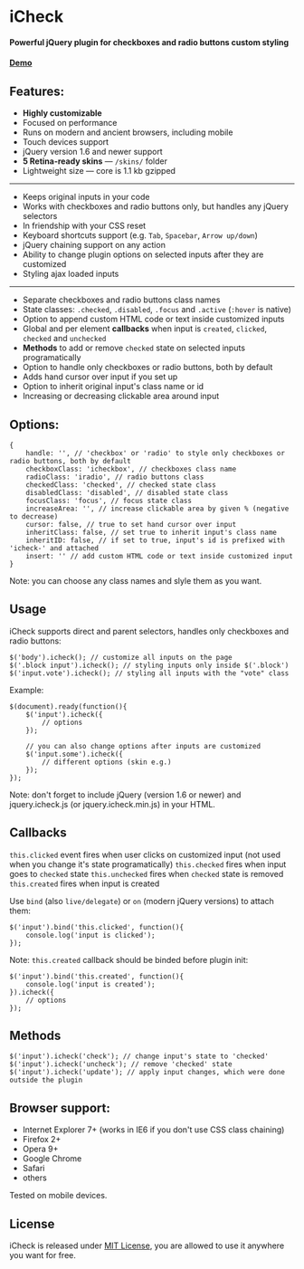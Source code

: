 # iCheck

#### Powerful jQuery plugin for checkboxes and radio buttons custom styling
#### [Demo](http://damirfoy.com/projects/icheck/)

## Features:

* **Highly customizable**
* Focused on performance
* Runs on modern and ancient browsers, including mobile
* Touch devices support
* jQuery version 1.6 and newer support
* **5 Retina-ready skins** — `/skins/` folder
* Lightweight size — core is 1.1 kb gzipped

---

* Keeps original inputs in your code
* Works with checkboxes and radio buttons only, but handles any jQuery selectors
* In friendship with your CSS reset
* Keyboard shortcuts support (e.g. `Tab`, `Spacebar`, `Arrow up/down`)
* jQuery chaining support on any action
* Ability to change plugin options on selected inputs after they are customized
* Styling ajax loaded inputs

---

* Separate checkboxes and radio buttons class names
* State classes: `.checked`, `.disabled`, `.focus` and `.active` (`:hover` is native)
* Option to append custom HTML code or text inside customized inputs
* Global and per element **callbacks** when input is `created`, `clicked`, `checked` and `unchecked`
* **Methods** to add or remove `checked` state on selected inputs programatically
* Option to handle only checkboxes or radio buttons, both by default
* Adds hand cursor over input if you set up
* Option to inherit original input's class name or id
* Increasing or decreasing clickable area around input

## Options:

    {
        handle: '', // 'checkbox' or 'radio' to style only checkboxes or radio buttons, both by default
        checkboxClass: 'icheckbox', // checkboxes class name
        radioClass: 'iradio', // radio buttons class
        checkedClass: 'checked', // checked state class
        disabledClass: 'disabled', // disabled state class
        focusClass: 'focus', // focus state class
        increaseArea: '', // increase clickable area by given % (negative to decrease)
        cursor: false, // true to set hand cursor over input
        inheritClass: false, // set true to inherit input's class name
        inheritID: false, // if set to true, input's id is prefixed with 'icheck-' and attached
        insert: '' // add custom HTML code or text inside customized input
    }

Note: you can choose any class names and slyle them as you want.

## Usage

iCheck supports direct and parent selectors, handles only checkboxes and radio buttons:

    $('body').icheck(); // customize all inputs on the page
    $('.block input').icheck(); // styling inputs only inside $('.block')
    $('input.vote').icheck(); // styling all inputs with the "vote" class

Example:

    $(document).ready(function(){
        $('input').icheck({
            // options
        });

        // you can also change options after inputs are customized
        $('input.some').icheck({
            // different options (skin e.g.)
        });
    });

Note: don't forget to include jQuery (version 1.6 or newer) and jquery.icheck.js (or jquery.icheck.min.js) in your HTML.

## Callbacks

`this.clicked` event fires when user clicks on customized input (not used when you change it's state programatically)
`this.checked` fires when input goes to `checked` state
`this.unchecked` fires when `checked` state is removed
`this.created` fires when input is created

Use `bind` (also `live/delegate`) or `on` (modern jQuery versions) to attach them:

    $('input').bind('this.clicked', function(){
        console.log('input is clicked');
    });

Note: `this.created` callback should be binded before plugin init:

    $('input').bind('this.created', function(){
        console.log('input is created');
    }).icheck({
        // options
    });

## Methods

    $('input').icheck('check'); // change input's state to 'checked'
    $('input').icheck('uncheck'); // remove 'checked' state
    $('input').icheck('update'); // apply input changes, which were done outside the plugin

## Browser support:

* Internet Explorer 7+ (works in IE6 if you don't use CSS class chaining)
* Firefox 2+
* Opera 9+
* Google Chrome
* Safari
* others

Tested on mobile devices.

## License

iCheck is released under [MIT License](http://en.wikipedia.org/wiki/MIT_License), you are allowed to use it anywhere you want for free.